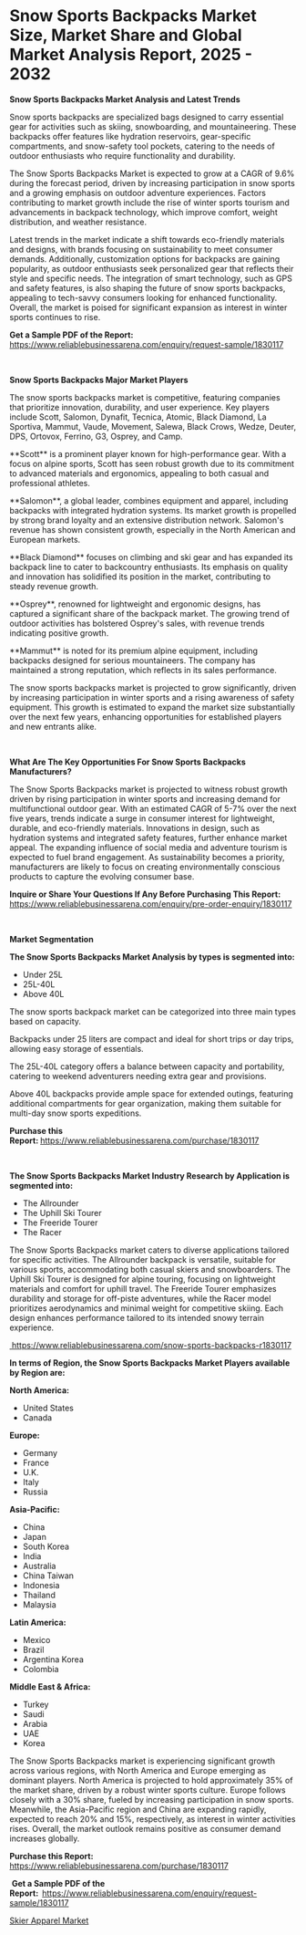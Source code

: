 <p><h1>Snow Sports Backpacks Market Size, Market Share and Global Market Analysis Report, 2025 - 2032</h1></p><p><strong>Snow Sports Backpacks Market Analysis and Latest Trends</strong></p>
<p><p>Snow sports backpacks are specialized bags designed to carry essential gear for activities such as skiing, snowboarding, and mountaineering. These backpacks offer features like hydration reservoirs, gear-specific compartments, and snow-safety tool pockets, catering to the needs of outdoor enthusiasts who require functionality and durability.</p><p>The Snow Sports Backpacks Market is expected to grow at a CAGR of 9.6% during the forecast period, driven by increasing participation in snow sports and a growing emphasis on outdoor adventure experiences. Factors contributing to market growth include the rise of winter sports tourism and advancements in backpack technology, which improve comfort, weight distribution, and weather resistance. </p><p>Latest trends in the market indicate a shift towards eco-friendly materials and designs, with brands focusing on sustainability to meet consumer demands. Additionally, customization options for backpacks are gaining popularity, as outdoor enthusiasts seek personalized gear that reflects their style and specific needs. The integration of smart technology, such as GPS and safety features, is also shaping the future of snow sports backpacks, appealing to tech-savvy consumers looking for enhanced functionality. Overall, the market is poised for significant expansion as interest in winter sports continues to rise.</p></p>
<p><strong>Get a Sample PDF of the Report:&nbsp;</strong> <a href="https://www.reliablebusinessarena.com/enquiry/request-sample/1830117?utm_campaign=2343&utm_medium=2&utm_source=Github&utm_content=ia&utm_term=09022025&utm_id=snow-sports-backpacks">https://www.reliablebusinessarena.com/enquiry/request-sample/1830117</a></p>
<p>&nbsp;</p>
<p><strong>Snow Sports Backpacks Major Market Players</strong></p>
<p><p>The snow sports backpacks market is competitive, featuring companies that prioritize innovation, durability, and user experience. Key players include Scott, Salomon, Dynafit, Tecnica, Atomic, Black Diamond, La Sportiva, Mammut, Vaude, Movement, Salewa, Black Crows, Wedze, Deuter, DPS, Ortovox, Ferrino, G3, Osprey, and Camp.</p><p>**Scott** is a prominent player known for high-performance gear. With a focus on alpine sports, Scott has seen robust growth due to its commitment to advanced materials and ergonomics, appealing to both casual and professional athletes.</p><p>**Salomon**, a global leader, combines equipment and apparel, including backpacks with integrated hydration systems. Its market growth is propelled by strong brand loyalty and an extensive distribution network. Salomon's revenue has shown consistent growth, especially in the North American and European markets.</p><p>**Black Diamond** focuses on climbing and ski gear and has expanded its backpack line to cater to backcountry enthusiasts. Its emphasis on quality and innovation has solidified its position in the market, contributing to steady revenue growth.</p><p>**Osprey**, renowned for lightweight and ergonomic designs, has captured a significant share of the backpack market. The growing trend of outdoor activities has bolstered Osprey's sales, with revenue trends indicating positive growth.</p><p>**Mammut** is noted for its premium alpine equipment, including backpacks designed for serious mountaineers. The company has maintained a strong reputation, which reflects in its sales performance.</p><p>The snow sports backpacks market is projected to grow significantly, driven by increasing participation in winter sports and a rising awareness of safety equipment. This growth is estimated to expand the market size substantially over the next few years, enhancing opportunities for established players and new entrants alike.</p></p>
<p>&nbsp;</p>
<p><strong>What Are The Key Opportunities For Snow Sports Backpacks Manufacturers?</strong></p>
<p><p>The Snow Sports Backpacks market is projected to witness robust growth driven by rising participation in winter sports and increasing demand for multifunctional outdoor gear. With an estimated CAGR of 5-7% over the next five years, trends indicate a surge in consumer interest for lightweight, durable, and eco-friendly materials. Innovations in design, such as hydration systems and integrated safety features, further enhance market appeal. The expanding influence of social media and adventure tourism is expected to fuel brand engagement. As sustainability becomes a priority, manufacturers are likely to focus on creating environmentally conscious products to capture the evolving consumer base.</p></p>
<p><strong>Inquire or Share Your Questions If Any Before Purchasing This Report:</strong> <a href="https://www.reliablebusinessarena.com/enquiry/pre-order-enquiry/1830117?utm_campaign=2343&utm_medium=2&utm_source=Github&utm_content=ia&utm_term=09022025&utm_id=snow-sports-backpacks">https://www.reliablebusinessarena.com/enquiry/pre-order-enquiry/1830117</a></p>
<p>&nbsp;</p>
<p><strong>Market Segmentation</strong></p>
<p><strong>The Snow Sports Backpacks Market Analysis by types is segmented into:</strong></p>
<p><ul><li>Under 25L</li><li>25L-40L</li><li>Above 40L</li></ul></p>
<p><p>The snow sports backpack market can be categorized into three main types based on capacity. </p><p>Backpacks under 25 liters are compact and ideal for short trips or day trips, allowing easy storage of essentials. </p><p>The 25L-40L category offers a balance between capacity and portability, catering to weekend adventurers needing extra gear and provisions. </p><p>Above 40L backpacks provide ample space for extended outings, featuring additional compartments for gear organization, making them suitable for multi-day snow sports expeditions.</p></p>
<p><strong>Purchase this Report:&nbsp;</strong><a href="https://www.reliablebusinessarena.com/purchase/1830117?utm_campaign=2343&utm_medium=2&utm_source=Github&utm_content=ia&utm_term=09022025&utm_id=snow-sports-backpacks">https://www.reliablebusinessarena.com/purchase/1830117</a></p>
<p>&nbsp;</p>
<p><strong>The Snow Sports Backpacks Market Industry Research by Application is segmented into:</strong></p>
<p><ul><li>The Allrounder</li><li>The Uphill Ski Tourer</li><li>The Freeride Tourer</li><li>The Racer</li></ul></p>
<p><p>The Snow Sports Backpacks market caters to diverse applications tailored for specific activities. The Allrounder backpack is versatile, suitable for various sports, accommodating both casual skiers and snowboarders. The Uphill Ski Tourer is designed for alpine touring, focusing on lightweight materials and comfort for uphill travel. The Freeride Tourer emphasizes durability and storage for off-piste adventures, while the Racer model prioritizes aerodynamics and minimal weight for competitive skiing. Each design enhances performance tailored to its intended snowy terrain experience.</p></p>
<p><a href="https://www.reliablebusinessarena.com/snow-sports-backpacks-r1830117?utm_campaign=2343&utm_medium=2&utm_source=Github&utm_content=ia&utm_term=09022025&utm_id=snow-sports-backpacks">&nbsp;https://www.reliablebusinessarena.com/snow-sports-backpacks-r1830117</a></p>
<p><strong>In terms of Region, the Snow Sports Backpacks Market Players available by Region are:</strong></p>
<p>
    <p> <strong> North America: </strong>
        <ul>
            <li>United States</li>
            <li>Canada</li>
        </ul>
        </p> 
    <p> <strong> Europe: </strong>
        <ul>
            <li>Germany</li>
            <li>France</li>
            <li>U.K.</li>
            <li>Italy</li>
            <li>Russia</li>
        </ul>
        </p> 
    <p> <strong> Asia-Pacific: </strong>
        <ul>
            <li>China</li>
            <li>Japan</li>
            <li>South Korea</li>
            <li>India</li>
            <li>Australia</li>
            <li>China Taiwan</li>
            <li>Indonesia</li>
            <li>Thailand</li>
            <li>Malaysia</li>
        </ul>
        </p> 
    <p> <strong> Latin America: </strong>
        <ul>
            <li>Mexico</li>
            <li>Brazil</li>
            <li>Argentina Korea</li>
            <li>Colombia</li>
        </ul>
        </p> 
    <p> <strong> Middle East & Africa: </strong>
        <ul>
            <li>Turkey</li>
            <li>Saudi</li>
            <li>Arabia</li>
            <li>UAE</li>
            <li>Korea</li>
        </ul>
    </p>
    </p>
<p><p>The Snow Sports Backpacks market is experiencing significant growth across various regions, with North America and Europe emerging as dominant players. North America is projected to hold approximately 35% of the market share, driven by a robust winter sports culture. Europe follows closely with a 30% share, fueled by increasing participation in snow sports. Meanwhile, the Asia-Pacific region and China are expanding rapidly, expected to reach 20% and 15%, respectively, as interest in winter activities rises. Overall, the market outlook remains positive as consumer demand increases globally.</p></p>
<p><strong>Purchase this Report: </strong><a href="https://www.reliablebusinessarena.com/purchase/1830117?utm_campaign=2343&utm_medium=2&utm_source=Github&utm_content=ia&utm_term=09022025&utm_id=snow-sports-backpacks">https://www.reliablebusinessarena.com/purchase/1830117</a></p>
<p>&nbsp;<strong>Get a Sample PDF of the Report:&nbsp;&nbsp;</strong><a href="https://www.reliablebusinessarena.com/enquiry/request-sample/1830117?utm_campaign=2343&utm_medium=2&utm_source=Github&utm_content=ia&utm_term=09022025&utm_id=snow-sports-backpacks">https://www.reliablebusinessarena.com/enquiry/request-sample/1830117</a></p>
<p><strong></strong></p>
<p><p><a href="https://github.com/cheryjhonson/Market-Research-Report-List-1/blob/main/skier-apparel-market.md?utm_campaign=2343&utm_medium=2&utm_source=Github&utm_content=ia&utm_term=09022025&utm_id=snow-sports-backpacks">Skier Apparel Market</a></p></p>